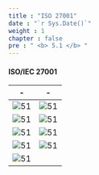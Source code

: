 ```yaml
---
title : "ISO 27001"
date : "`r Sys.Date()`"
weight : 1
chapter : false
pre : " <b> 5.1 </b> "
---
```




#### ISO/IEC 27001

|  -| - |
|---|---|
|![51][1]| ![51][2]|
|![51][3]| ![51][4]|
|![51][5]| ![51][6]|
|![51][7]| ![51][8]|
|![51][9]| |

[1]: /secu/images/5/51/1.png?featherlight=false&width=40pc
[2]: /secu/images/5/51/2.png?featherlight=false&width=40pc
[3]: /secu/images/5/51/3.png?featherlight=false&width=40pc
[4]: /secu/images/5/51/4.png?featherlight=false&width=40pc
[5]: /secu/images/5/51/5.png?featherlight=false&width=40pc
[6]: /secu/images/5/51/6.png?featherlight=false&width=40pc
[7]: /secu/images/5/51/7.png?featherlight=false&width=40pc
[8]: /secu/images/5/51/8.png?featherlight=false&width=40pc
[9]: /secu/images/5/51/9.png?featherlight=false&width=40pc